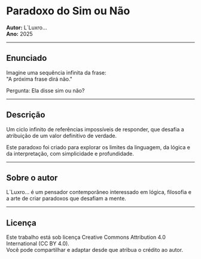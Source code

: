 # Paradoxo do Sim ou Não

**Autor:** L`Luxro...  
**Ano:** 2025

---

## Enunciado

Imagine uma sequência infinita da frase:  
"A próxima frase dirá não."  

Pergunta: Ela disse sim ou não?

---

## Descrição

Um ciclo infinito de referências impossíveis de responder, que desafia a atribuição de um valor definitivo de verdade.  

Este paradoxo foi criado para explorar os limites da linguagem, da lógica e da interpretação, com simplicidade e profundidade.

---

## Sobre o autor

L`Luxro... é um pensador contemporâneo interessado em lógica, filosofia e a arte de criar paradoxos que desafiam a mente.

---

## Licença

Este trabalho está sob licença Creative Commons Attribution 4.0 International (CC BY 4.0).  
Você pode compartilhar e adaptar desde que atribua o crédito ao autor.
